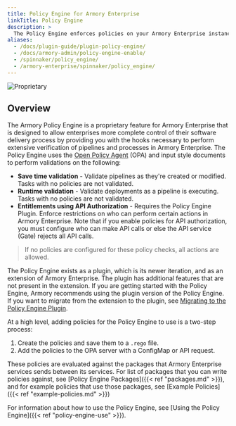 ```yaml
---
title: Policy Engine for Armory Enterprise
linkTitle: Policy Engine
description: >
  The Policy Engine enforces policies on your Armory Enterprise instance. Policies can help you make sure that best practices are followed by preventing pipelines from being saved, stopping pipelines from running, or preventing certain users from taking certain actions.
aliases:
  - /docs/plugin-guide/plugin-policy-engine/
  - /docs/armory-admin/policy-engine-enable/
  - /spinnaker/policy_engine/
  - /armory-enterprise/spinnaker/policy_engine/
---
```


![Proprietary](/images/proprietary.svg)

## Overview

The Armory Policy Engine is a proprietary feature for Armory Enterprise that is designed to allow enterprises more complete control of their software delivery process by providing you with the hooks necessary to perform extensive verification of pipelines and processes in Armory Enterprise.  The Policy Engine uses the [Open Policy Agent](https://www.openpolicyagent.org/) (OPA) and input style documents to perform validations on the following:

* **Save time validation** - Validate pipelines as they're created or modified. Tasks with no policies are not validated.
* **Runtime validation** - Validate deployments as a pipeline is executing. Tasks with no policies are not validated.
* **Entitlements using API Authorization** - Requires the Policy Engine Plugin. Enforce restrictions on who can perform certain actions in Armory Enterprise. Note that if you enable policies for API authorization, you must configure who can make API calls or else the API service (Gate) rejects all API calls.

> If no policies are configured for these policy checks, all actions are allowed.

The Policy Engine exists as a plugin, which is its newer iteration, and as an extension of Armory Enterprise. The plugin has additional features that are not present in the extension. If you are getting started with the Policy Engine, Armory recommends using the plugin version of the Policy Engine. If you want to migrate from the extension to the plugin, see [Migrating to the Policy Engine Plugin](#migrating-to-the-policy-engine-plugin).

At a high level, adding policies for the Policy Engine to use is a two-step process:

1. Create the policies and save them to a `.rego` file.
2. Add the policies to the OPA server with a ConfigMap or API request.

These policies are evaluated against the packages that Armory Enterprise services sends between its services. For list of packages that you can write policies against, see [Policy Engine Packages]({{< ref "packages.md" >}}), and for example policies that use those packages, see [Example Policies]({{< ref "example-policies.md" >}})

For information about how to use the Policy Engine, see [Using the Policy Engine]({{< ref "policy-engine-use" >}}).